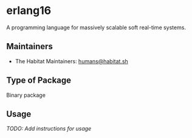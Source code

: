 # erlang16

A programming language for massively scalable soft real-time systems.

## Maintainers

* The Habitat Maintainers: <humans@habitat.sh>

## Type of Package

Binary package

## Usage

*TODO: Add instructions for usage*
